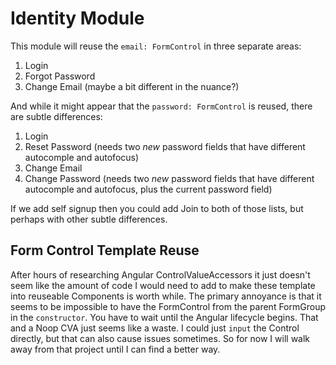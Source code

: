 # Identity Module

This module will reuse the `email: FormControl` in three separate areas:

1. Login
2. Forgot Password
3. Change Email (maybe a bit different in the nuance?)

And while it might appear that the `password: FormControl` is reused, there are
subtle differences:

1. Login
2. Reset Password (needs two _new_ password fields that have different autocomple
   and autofocus)
3. Change Email
4. Change Password (needs two _new_ password fields that have different autocomple
   and autofocus, plus the current password field)

If we add self signup then you could add Join to both of those lists, but
perhaps with other subtle differences.

## Form Control Template Reuse

After hours of researching Angular ControlValueAccessors it just doesn't seem
like the amount of code I would need to add to make these template into
reuseable Components is worth while. The primary annoyance is that it seems to
be impossible to have the FormControl from the parent FormGroup in the
`constructor`. You have to wait until the Angular lifecycle begins. That and a
Noop CVA just seems like a waste. I could just `input` the Control directly, but
that can also cause issues sometimes. So for now I will walk away from that
project until I can find a better way.
